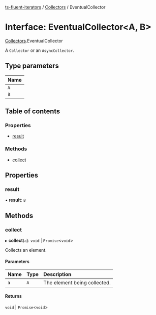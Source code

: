 [ts-fluent-iterators](../README.md) / [Collectors](../modules/Collectors.md) / EventualCollector

# Interface: EventualCollector\<A, B\>

[Collectors](../modules/Collectors.md).EventualCollector

A `Collector` or an `AsyncCollector`.

## Type parameters

| Name |
| :------ |
| `A` |
| `B` |

## Table of contents

### Properties

- [result](Collectors.EventualCollector.md#result)

### Methods

- [collect](Collectors.EventualCollector.md#collect)

## Properties

### result

• **result**: `B`

## Methods

### collect

▸ **collect**(`a`): `void` \| `Promise`\<`void`\>

Collects an element.

#### Parameters

| Name | Type | Description |
| :------ | :------ | :------ |
| `a` | `A` | The element being collected. |

#### Returns

`void` \| `Promise`\<`void`\>
